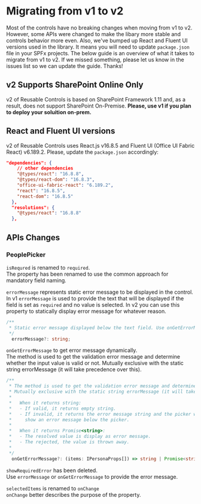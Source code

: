 # Migrating from v1 to v2
Most of the controls have no breaking changes when moving from v1 to v2. However, some APIs were changed to make the libary more stable and controls behavior more even.
Also, we've bumped up React and Fluent UI versions used in the library. It means you will need to update `package.json` file in your SPFx projects.
The below guide is an overview of what it takes to migrate from v1 to v2.  If we missed something, please let us know in the issues list so we can update the guide. Thanks!

## v2 Supports SharePoint Online Only
v2 of Reusable Controls is based on SharePoint Framework 1.11 and, as a result, does not support SharePoint On-Premise. **Please, use v1 if you plan to deploy your soluition on-prem.**

## React and Fluent UI versions
v2 of Reusable Controls uses React.js v16.8.5 and Fluent UI (Office UI Fabric React) v6.189.2.
Please, update the `package.json` accordingly:
```json
"dependencies": {
    // other dependencies
    "@types/react": "16.8.8",
    "@types/react-dom": "16.8.3",
    "office-ui-fabric-react": "6.189.2",
    "react": "16.8.5",
    "react-dom": "16.8.5"
  },
  "resolutions": {
    "@types/react": "16.8.8"
  },
```

## APIs Changes
### PeoplePicker
`isRequred` is renamed to `required`.<br/>
The property has been renamed to use the common approach for mandatory field naming.

`errorMessage` represents static error message to be displayed in the control. <br />
In v1 `errorMessage` is used to provide the text that will be displayed if the field is set as `required` and no value is selected.
In v2 you can use this property to statically display error message for whatever reason.
```typescript
/**
 * Static error message displayed below the text field. Use onGetErrorMessage to dynamically change the error message displayed (if any) based on the current value. errorMessage and onGetErrorMessage are mutually exclusive (errorMessage takes precedence).
 */
  errorMessage?: string;
```

`onGetErrorMessage` to get error message dynamically.<br />
The method is used to get the validation error message and determine whether the input value is valid or not. Mutually exclusive with the static string errorMessage (it will take precedence over this).
```typescript
/**
 * The method is used to get the validation error message and determine whether the picker value is valid or not.
 * Mutually exclusive with the static string errorMessage (it will take precedence over this).
 *
 *   When it returns string:
 *   - If valid, it returns empty string.
 *   - If invalid, it returns the error message string and the picker will
 *     show an error message below the picker.
 *
 *   When it returns Promise<string>:
 *   - The resolved value is display as error message.
 *   - The rejected, the value is thrown away.
 *
 */
  onGetErrorMessage?: (items: IPersonaProps[]) => string | Promise<string>;
```

`showRequiredError` has been deleted.<br />
Use `errorMessage` or `onGetErrorMessage` to provide the error message.

`selectedItems` is renamed to `onChange`<br />
`onChange` better describes the purpose of the property.

